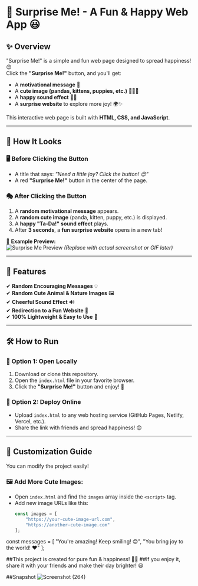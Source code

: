 # 🎉 Surprise Me! - A Fun & Happy Web App 😃

## ✨ Overview
"Surprise Me!" is a simple and fun web page designed to spread happiness! 😊  
Click the **"Surprise Me!"** button, and you'll get:
- A **motivational message** 💖  
- A **cute image (pandas, kittens, puppies, etc.)** 🐼🐱🐶  
- A **happy sound effect** 🎺🎶  
- A **surprise website** to explore more joy! 🌍✨  

This interactive web page is built with **HTML, CSS, and JavaScript**.

---

## 🎨 How It Looks

### 🖥 **Before Clicking the Button**
- A title that says: _"Need a little joy? Click the button! 😊"_
- A red **"Surprise Me!"** button in the center of the page.

### 🎭 **After Clicking the Button**
1. A **random motivational message** appears.  
2. A **random cute image** (panda, kitten, puppy, etc.) is displayed.  
3. A **happy "Ta-Da!" sound effect** plays.  
4. After **3 seconds**, a **fun surprise website** opens in a new tab!  

🔻 **Example Preview:**  
![Surprise Me Preview](https://your-image-link.com) *(Replace with actual screenshot or GIF later)*  

---

## 🎯 Features
✔ **Random Encouraging Messages** 💡  
✔ **Random Cute Animal & Nature Images** 🖼  
✔ **Cheerful Sound Effect** 🔊  
✔ **Redirection to a Fun Website** 🔗  
✔ **100% Lightweight & Easy to Use** 🚀  

---

## 🛠 How to Run
### 🔹 Option 1: Open Locally
1. Download or clone this repository.
2. Open the `index.html` file in your favorite browser.
3. Click the **"Surprise Me!"** button and enjoy! 🎉  

### 🔹 Option 2: Deploy Online
- Upload `index.html` to any web hosting service (GitHub Pages, Netlify, Vercel, etc.).
- Share the link with friends and spread happiness! 😊  

---

## 🎨 Customization Guide
You can modify the project easily!  

### 🖼 Add More Cute Images:
- Open `index.html` and find the `images` array inside the `<script>` tag.
- Add new image URLs like this:
  ```js
  const images = [
      "https://your-cute-image-url.com",
      "https://another-cute-image.com"
  ];
const messages = [
    "You're amazing! Keep smiling! 😊",
    "You bring joy to the world! ❤️"
];

##This project is created for pure fun & happiness! 🌈✨
##If you enjoy it, share it with your friends and make their day brighter! 😃

##Snapshot 
![Screenshot (264)](https://github.com/user-attachments/assets/2de2fcd4-43ea-4a6f-afa4-215b25f0a737)
